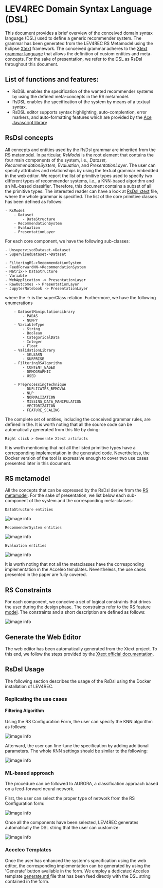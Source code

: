 # LEV4REC Domain Syntax Language (DSL)

This document provides a brief overview of the conceived domain syntax language (DSL) used to define a generic recommender system. The grammar has been generated from the LEV4REC RS Metamodel using the Eclipse [Xtext](https://www.eclipse.org/Xtext/index.html) framework. The conceived grammar adheres to the [Xtext grammar language](https://www.eclipse.org/Xtext/documentation/301_grammarlanguage.html) that allows the definition of custom entities and meta-concepts. For the sake of presentation, we refer to the DSL as RsDsl throughout this document.    

## List of functions and features:

- RsDSL enables the specification of the wanted recommender systems by using the defined meta-concepts in the RS metamodel.
- RsDSL enables the specification of the system by means of a textual syntax.
- RsDSL editor supports syntax highlighting, auto-complention, error markers, and auto-formatting features which are provided by the [Ace Javascript library](https://ace.c9.io/)

## RsDsl concepts

All concepts and entities used by the RsDsl grammar are inherited from the RS metamodel. In particular, *RsModel* is the root element that contains the four main components of the system, i.e., *Dataset*, *RecommendationSystem*, *Evaluation*, and *PresentationLayer*. The user can specify attributes and relationships by using the textual grammar embedded in the web editor. We report the list of primitive types used to specify two different types of recommender systems, i.e., a KNN-based algorithm and an ML-based classifier. Therefore, this document contains a subset of all the primitive types. The interested reader can have a look at [RsDsl.xtext](https://github.com/MDEGroup/LEV4REC-Tool/blob/main/lev4rec/bundles/org.xtext.lev4rec.parent/org.xtext.lev4rec/src/org/xtext/lev4recgrammar/first/RsDsl.xtext) file, where the whole grammar is specified. The list of the core primitive classes has been defined as follows:
    
    - RsModel
        - Dataset
            - DataStructure
        - RecommendationSystem
        - Evaluation
        - PresentationLayer



For each core component, we have the following sub-classes:



    - UnsupervisedDataset->Dataset 
    - SupervisedDataset->Dataset 

    - FilteringRS->RecommendationSystem
    - FeedForwardNN->RecommendationSystem
    - Matrix-> DataStructure
    - Variable
    - WebApplication -> PresentationLayer
    - RawOutcomes -> PresentationLayer
    - JupyterNotebook -> PresentationLayer



    


where the -> is the superClass relation. Furthermore, we have the following enumerations 

        - DatasetManipulationLibrary
            - PADAS
            - NUMPY
        - VariableType
            - String 
            - Boolean 
            - CategoricalData 
            - Integer 
            - Float 
        - ValidationLibrary
            - SKLEARN
            - SURPRISE
        - FilteringRSAlgorithm
            - CONTENT_BASED
            - DEMOGRAPHIC
            - USED

        - PreprocessingTechnique
            - DUPLICATES_REMOVAL 
            - NLP 
            - NORMALIZATION 
            - MISSING_DATA_MANIPULATION 
            - VECTORIZATION 
            - FEATURE_SCALING 


The complete set of entities, including the conceived grammar rules, are defined in the. It is worth noting that all the source code can be automatically generated from this file by doing:

` Right click > Generate Xtext artifacts `


It is worth mentioning that not all the listed primitive types have a corresponding implementation in the generated code. Nevertheless, the Docker version of the tool is expressive enough to cover two use cases presented later in this document. 

## RS metamodel

All the concepts that can be expressed by the RsDsl derive from the [RS metamodel](https://github.com/MDEGroup/LEV4REC-Tool/blob/main/use_case_artifacts/LEV4REC_meta_model.png). For the sake of presentation, we list below each sub-component of the system and the corresponding meta-classes: 

` DataStructure entities `

![image info](img_src/lowcode_dsl_dataset_datastructure.png)

` RecommenderSystem entities `

![image info](img_src/lowcodersDSL_RecommenderSystem.png)


` Evaluation entities `

![image info](img_src/lowcodersDSL_ValidationTechnique.png)

It is worth noting that not all the metaclasses have the corresponding implementation in the Acceleo templates. Nevertheless, the use cases presented in the paper are fully covered.   



## RS Constraints

For each component, we conceive a set of logical constraints that drives the user during the design phase. The constraints refer to the [RS feature model](https://github.com/MDEGroup/LEV4REC-Tool/blob/main/use_case_artifacts/LEV4REC_feature_model.png). The constraints and a short description are defined as follows:


![image info](img_src/ConstraintsTable.png)


## Generate the Web Editor

The web editor has been automatically generated from the Xtext project. To this end, we follow the steps provided by the [Xtext official documentation](https://www.eclipse.org/Xtext/documentation/330_web_support.html).





## RsDsl Usage
The following section describes the usage of the RsDsl using the Docker installation of LEV4REC. 


### Replicating the use cases

#### Filtering Algorithm

Using the RS Configuration Form, the user can specify the KNN algorithm as follows: 



![image info](img_src/filtering_component.png)

Afterward, the user can fine-tune the specification by adding additional parameters. The whole KNN settings should be similar to the following:



![image info](img_src/filtering_editor.png)



### ML-based approach

The procedure can be followed to AURORA, a classification approach based on a feed-forward neural network. 

First, the user can select the proper type of network from the RS Configuration form:

![image info](img_src/ml_component_form.png)


Once all the components have been selected, LEV4REC generates automatically the DSL string that the user can customize:


![image info](img_src/ml_editor.png)

### Acceleo Templates

Once the user has enhanced the system's specification using the web editor, the corresponding implementation can be generated by using the 'Generate' button available in the form. We employ a dedicated Acceleo template [ generate.mtl ](https://github.com/MDEGroup/LEV4REC-Tool/tree/main/lev4rec/bundles/lev4rec.code.template/src/lev4rec/code/template/main) file that has been feed directly with the DSL string contained in the form.  










